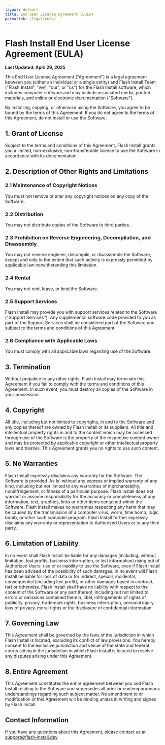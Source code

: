```yaml
---
layout: default
title: End User License Agreement (EULA)
permalink: /legal/eula/
---
```


# Flash Install End User License Agreement (EULA)

**Last Updated: April 29, 2025**

This End User License Agreement ("Agreement") is a legal agreement between you (either an individual or a single entity) and Flash Install Team ("Flash Install", "we", "our", or "us") for the Flash Install software, which includes computer software and may include associated media, printed materials, and online or electronic documentation ("Software").

By installing, copying, or otherwise using the Software, you agree to be bound by the terms of this Agreement. If you do not agree to the terms of this Agreement, do not install or use the Software.

## 1. Grant of License

Subject to the terms and conditions of this Agreement, Flash Install grants you a limited, non-exclusive, non-transferable license to use the Software in accordance with its documentation.

## 2. Description of Other Rights and Limitations

### 2.1 Maintenance of Copyright Notices
You must not remove or alter any copyright notices on any copy of the Software.

### 2.2 Distribution
You may not distribute copies of the Software to third parties.

### 2.3 Prohibition on Reverse Engineering, Decompilation, and Disassembly
You may not reverse engineer, decompile, or disassemble the Software, except and only to the extent that such activity is expressly permitted by applicable law notwithstanding this limitation.

### 2.4 Rental
You may not rent, lease, or lend the Software.

### 2.5 Support Services
Flash Install may provide you with support services related to the Software ("Support Services"). Any supplemental software code provided to you as part of the Support Services shall be considered part of the Software and subject to the terms and conditions of this Agreement.

### 2.6 Compliance with Applicable Laws
You must comply with all applicable laws regarding use of the Software.

## 3. Termination

Without prejudice to any other rights, Flash Install may terminate this Agreement if you fail to comply with the terms and conditions of this Agreement. In such event, you must destroy all copies of the Software in your possession.

## 4. Copyright

All title, including but not limited to copyrights, in and to the Software and any copies thereof are owned by Flash Install or its suppliers. All title and intellectual property rights in and to the content which may be accessed through use of the Software is the property of the respective content owner and may be protected by applicable copyright or other intellectual property laws and treaties. This Agreement grants you no rights to use such content.

## 5. No Warranties

Flash Install expressly disclaims any warranty for the Software. The Software is provided 'As Is' without any express or implied warranty of any kind, including but not limited to any warranties of merchantability, noninfringement, or fitness of a particular purpose. Flash Install does not warrant or assume responsibility for the accuracy or completeness of any information, text, graphics, links or other items contained within the Software. Flash Install makes no warranties respecting any harm that may be caused by the transmission of a computer virus, worm, time bomb, logic bomb, or other such computer program. Flash Install further expressly disclaims any warranty or representation to Authorized Users or to any third party.

## 6. Limitation of Liability

In no event shall Flash Install be liable for any damages (including, without limitation, lost profits, business interruption, or lost information) rising out of Authorized Users' use of or inability to use the Software, even if Flash Install has been advised of the possibility of such damages. In no event will Flash Install be liable for loss of data or for indirect, special, incidental, consequential (including lost profit), or other damages based in contract, tort or otherwise. Flash Install shall have no liability with respect to the content of the Software or any part thereof, including but not limited to errors or omissions contained therein, libel, infringements of rights of publicity, privacy, trademark rights, business interruption, personal injury, loss of privacy, moral rights or the disclosure of confidential information.

## 7. Governing Law

This Agreement shall be governed by the laws of the jurisdiction in which Flash Install is located, excluding its conflict of law provisions. You hereby consent to the exclusive jurisdiction and venue of the state and federal courts sitting in the jurisdiction in which Flash Install is located to resolve any disputes arising under this Agreement.

## 8. Entire Agreement

This Agreement constitutes the entire agreement between you and Flash Install relating to the Software and supersedes all prior or contemporaneous understandings regarding such subject matter. No amendment to or modification of this Agreement will be binding unless in writing and signed by Flash Install.

## Contact Information

If you have any questions about this Agreement, please contact us at support@flash-install.dev.
